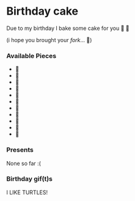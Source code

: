 # Birthday cake

Due to my birthday I bake some cake for you :birthday: :balloon:

(i hope you brought your *fork*... :fork_and_knife:)

### Available Pieces
- :cake:
- :cake:
- :cake:
- :cake:
- :cake:
- :cake:
- :cake:
- :cake:
- :cake:
- :cake:
- :cake:

### Presents
None so far :(

### Birthday gif(t)s
I LIKE TURTLES!
